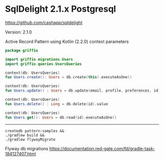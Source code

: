 # SqlDelight 2.1.x Postgresql

https://github.com/cashapp/sqldelight

Version: 2.1.0

Active Record Pattern using Kotlin (2.2.0) context parameters 

```kotlin
package griffio

import griffio.migrations.Users
import griffio.queries.UsersQueries

context(db: UsersQueries)
fun Users.create(): Users = db.create(this).executeAsOne()

context(db: UsersQueries)
fun Users.update() : Users = db.update(email, profile, preferences, id).executeAsOne()

context(db: UsersQueries)
fun Users.delete() : Long = db.delete(id).value

context(db: UsersQueries)
fun Users.get(): Users = db.read(id).executeAsOne()
```

----

```shell
createdb pattern-samples &&
./gradlew build &&
./gradlew flywayMigrate
```

Flyway db migrations
https://documentation.red-gate.com/fd/gradle-task-184127407.html
